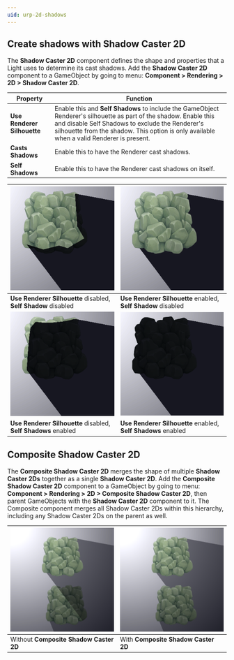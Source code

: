 ```yaml
---
uid: urp-2d-shadows
---
```

## Create shadows with Shadow Caster 2D

The **Shadow Caster 2D** component defines the shape and properties that a Light uses to determine its cast shadows. Add the **Shadow Caster 2D** component to a GameObject by going to menu: **Component > Rendering > 2D > Shadow Caster 2D**.



| **Property**                | **Function**                                                 |
| --------------------------- | ------------------------------------------------------------ |
| **Use Renderer Silhouette** | Enable this and **Self Shadows** to include the GameObject Renderer's silhouette as part of the shadow. Enable this and disable Self Shadows to exclude the Renderer's silhouette from the shadow. This option is only available when a valid Renderer is present. |
| **Casts Shadows**           | Enable this to have the Renderer cast shadows.               |
| **Self Shadows**            | Enable this to have the Renderer cast shadows on itself.     |

| ![](Images/2D/RendSilhou_disabled_SS_false.png)                 | ![](Images/2D/RendSilhou_enabled_SS_false.png)                  |
| ------------------------------------------------------------ | ------------------------------------------------------------ |
| **Use Renderer Silhouette** disabled, **Self Shadow** disabled | **Use Renderer Silhouette** enabled, **Self Shadow** disabled |
| ![](Images/2D/RendSilhou_disabled_SS_true_.png)                 | ![](Images/2D/RendSilhou_enabled_SS_true.png)                   |
| **Use Renderer Silhouette** disabled, **Self Shadows** enabled | **Use Renderer Silhouette** enabled, **Self Shadows** enabled |



## Composite Shadow Caster 2D

The **Composite Shadow Caster 2D** merges the shape of multiple **Shadow Caster 2Ds** together as a single **Shadow Caster 2D**. Add the **Composite Shadow Caster 2D** component to a GameObject by going to menu: **Component > Rendering > 2D > Composite Shadow Caster 2D**, then parent GameObjects with the **Shadow Caster 2D** component to it. The Composite component merges all Shadow Caster 2Ds within this hierarchy, including any Shadow Caster 2Ds on the parent as well.

| ![](Images/2D/wo_composite_shadow.png)    | ![](Images/2D/w_composite_shadow.png)  |
| -------------------------------------- | ----------------------------------- |
| Without **Composite Shadow Caster 2D** | With **Composite Shadow Caster 2D** |
